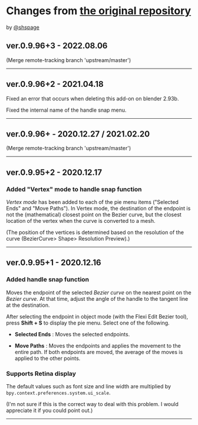 # Changes from [the original repository](https://github.com/Shriinivas/blenderbezierutils)

by [@shspage](https://github.com/shspage)

## ver.0.9.96+3  -  2022.08.06

(Merge remote-tracking branch 'upstream/master')

----

## ver.0.9.96+2  -  2021.04.18

Fixed an error that occurs when deleting this add-on on blender 2.93b.

Fixed the internal name of the handle snap menu.

----

## ver.0.9.96+  -  2020.12.27 / 2021.02.20

(Merge remote-tracking branch 'upstream/master')

----

## ver.0.9.95+2  -  2020.12.17

### Added "Vertex" mode to handle snap function
_Vertex mode_ has been added to each of the pie menu items ("Selected Ends" and "Move Paths").
In Vertex mode, the destination of the endpoint is not the (mathematical) closest point on the Bezier curve, but the closest location of the vertex when the curve is converted to a mesh.

 (The position of the vertices is determined based on the resolution of the curve (BezierCurve> Shape> Resolution Preview).)

----

## ver.0.9.95+1  -  2020.12.16

### Added handle snap function
Moves the endpoint of the selected _Bezier curve_ on the nearest point on the _Bezier curve_. At that time, adjust the angle of the handle to the tangent line at the destination.

After selecting the endpoint in object mode (with the Flexi Edit Bezier tool), press **Shift + S** to display the pie menu. Select one of the following.

- **Selected Ends** : Moves the selected endpoints.

- **Move Paths** : Moves the endpoints and applies the movement to the entire path. If both endpoints are moved, the average of the moves is applied to the other points.

### Supports Retina display
The default values such as font size and line width are multiplied by `bpy.context.preferences.system.ui_scale`.

(I'm not sure if this is the correct way to deal with this problem. I would appreciate it if you could point out.)

----
